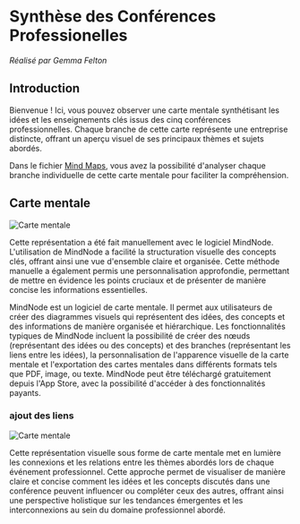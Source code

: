 # Synthèse des Conférences Professionelles
*Réalisé par Gemma Felton*

## Introduction
Bienvenue ! Ici, vous pouvez observer une carte mentale synthétisant les idées et les enseignements clés issus des cinq conférences professionnelles. Chaque branche de cette carte représente une entreprise distincte, offrant un aperçu visuel de ses principaux thèmes et sujets abordés.

Dans le fichier [Mind Maps](mind_maps), vous avez la possibilité d'analyser chaque branche individuelle de cette carte mentale pour faciliter la compréhension.

## Carte mentale

![Carte mentale](mind_maps/general.png)  

Cette représentation a été fait manuellement avec le logiciel MindNode. L'utilisation de MindNode a facilité la structuration visuelle des concepts clés, offrant ainsi une vue d'ensemble claire et organisée. Cette méthode manuelle a également permis une personnalisation approfondie, permettant de mettre en évidence les points cruciaux et de présenter de manière concise les informations essentielles.


MindNode est un logiciel de carte mentale. Il permet aux utilisateurs de créer des diagrammes visuels qui représentent des idées, des concepts et des informations de manière organisée et hiérarchique. Les fonctionnalités typiques de MindNode incluent la possibilité de créer des nœuds (représentant des idées ou des concepts) et des branches (représentant les liens entre les idées), la personnalisation de l'apparence visuelle de la carte mentale et l'exportation des cartes mentales dans différents formats tels que PDF, image, ou texte. MindNode peut être téléchargé gratuitement depuis l'App Store, avec la possibilité d'accéder à des fonctionnalités payants.


### ajout des liens

![Carte mentale](mind_maps/links.png)  

Cette représentation visuelle sous forme de carte mentale met en lumière les connexions et les relations entre les thèmes abordés lors de chaque événement professionnel. Cette approche permet de visualiser de manière claire et concise comment les idées et les concepts discutés dans une conférence peuvent influencer ou compléter ceux des autres, offrant ainsi une perspective holistique sur les tendances émergentes et les interconnexions au sein du domaine professionnel abordé.

